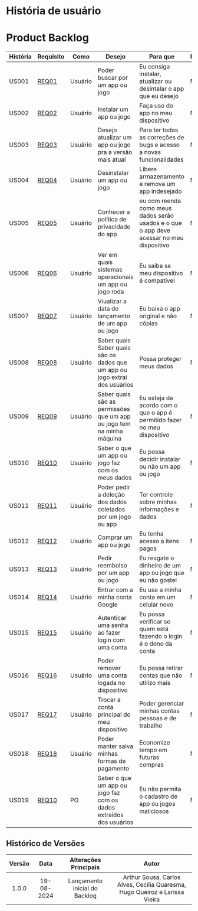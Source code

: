 # História de usuário



# Product Backlog

| História | Requisito | Como | Desejo | Para que | Prioridade |
| --- | --- | --- | --- | --- | --- |
| <a name="US001"></a> US001 | [REQ01](../../elicitacao/elicitacao.md#REQ01) | Usuário | Poder buscar por um app ou jogo | Eu consiga instalar, atualizar ou desintalar o app que eu desejo | Must |
| <a name="US002"></a> US002 | [REQ02](../../elicitacao/elicitacao.md#REQ02) | Usuário | Instalar um app ou jogo | Faça uso do app no meu dispositivo | Must |
| <a name="US003"></a> US003 | [REQ03](../../elicitacao/elicitacao.md#REQ03) | Usuário | Desejo atualizar um app ou jogo pra a versão mais atual | Para ter todas as correções de bugs e acesso a novas funcionalidades | Must |
| <a name="US004"></a> US004 | [REQ04](../../elicitacao/elicitacao.md#REQ04) | Usuário | Desinstalar um app ou jogo | Libere armazenamento e remova um app indesejado | Must |
| <a name="US005"></a> US005 | [REQ05](../../elicitacao/elicitacao.md#REQ05) | Usuário | Conhecer a política de privacidade do app | eu com reenda como meus dados serão usados e o que o app deve acessar no meu dispositivo| Must |
| <a name="US006"></a> US006 | [REQ06](../../elicitacao/elicitacao.md#REQ06) | Usuário | Ver em quais sistemas operacionais um app ou jogo roda | Eu saiba se meu dispositivo é compatível | Must |
| <a name="US007"></a> US007 | [REQ07](../../elicitacao/elicitacao.md#REQ07) | Usuário | Viualizar a data de lançamento de um app ou jogo |Eu baixa o app original e não cópias  | Must |
| <a name="US008"></a> US008 | [REQ08](../../elicitacao/elicitacao.md#REQ08) | Usuário | Saber quais Saber quais são os dados que um app ou jogo extrai dos usuários |Possa proteger meus dados| Must |
| <a name="US009"></a> US009 | [REQ09](../../elicitacao/elicitacao.md#REQ09) | Usuário | Saber quais são as permissões que um app ou jogo tem na minha máquina | Eu esteja de acordo com o que o app é permitido fazer no meu dispositivo | Must |
| <a name="US010"></a> US010 | [REQ10](../../elicitacao/elicitacao.md#REQ10) | Usuário | Saber o que um app ou jogo faz com os meus dados | Eu possa decidir instalar ou não um app ou jogo | Must |
| <a name="US011"></a> US011 | [REQ11](../../elicitacao/elicitacao.md#REQ11) | Usuário | Poder pedir a deleção dos dados coletados por um jogo ou app | Ter controle sobre minhas informações e dados | Must |
| <a name="US012"></a> US012 | [REQ12](../../elicitacao/elicitacao.md#REQ12) | Usuário | Comprar um app ou jogo | Eu tenha acesso a itens pagos | Must |
| <a name="US013"></a> US013 | [REQ13](../../elicitacao/elicitacao.md#REQ13) | Usuário | Pedir reembolso por um app ou jogo | Eu resgate o dinheiro de um app ou jogo que eu não gostei | Must |
| <a name="US014"></a> US014 | [REQ14](../../elicitacao/elicitacao.md#REQ14) | Usuário | Entrar com a minha conta Google | Eu use a minha conta em um celular novo | Must |
| <a name="US015"></a> US015 | [REQ15](../../elicitacao/elicitacao.md#REQ15) | Usuário | Autenticar uma senha ao fazer login com uma conta | Eu possa verificar se quem está fazendo o login é o dono da conta | Must |
| <a name="US016"></a> US016 | [REQ16](../../elicitacao/elicitacao.md#REQ16) | Usuário | Poder remover uma conta logada no dispositivo | Eu possa retirar contas que não utilizo mais | Must |
| <a name="US017"></a> US017 | [REQ17](../../elicitacao/elicitacao.md#REQ17) | Usuário | Trocar a conta principal do meu dispositivo | Poder gerenciar minhas contas pessoas e de trabalho | Must |
| <a name="US018"></a> US018 | [REQ18](../../elicitacao/elicitacao.md#REQ18) | Usuário | Poder manter salva minhas formas de pagamento | Economize tempo em futuras compras | Must |
| <a name="US019"></a> US019 | [REQ10](../../elicitacao/elicitacao.md#REQ10) | PO | Saber o que um app ou jogo faz com os dados extraidos dos usuários | Eu não permita o cadastro de app ou jogos maliciosos | Must |


## Histórico de Versões

| **Versão** | **Data** | **Alterações Principais** | **Autor** |
| :--: | :--: | :--: | :--: | 
| 1.0.0 | 19-08-2024 | Lançamento inicial do Backlog | Arthur Sousa, Carlos Alves, Cecília Quaresma, Hugo Queiroz e Larissa Vieira |